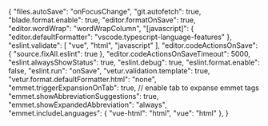 {
    "files.autoSave": "onFocusChange",
    "git.autofetch": true,
    "blade.format.enable": true,
    "editor.formatOnSave": true,
    "editor.wordWrap": "wordWrapColumn",
    "[javascript]": {
        "editor.defaultFormatter": "vscode.typescript-language-features"
    },
    "eslint.validate": [
        "vue",
        "html",
        "javascript"
    ],
    "editor.codeActionsOnSave": {
        "source.fixAll.eslint": true
    },
    "editor.codeActionsOnSaveTimeout": 5000,
    "eslint.alwaysShowStatus": true,
    "eslint.debug": true,
    "eslint.format.enable": false,
    "eslint.run": "onSave",
    "vetur.validation.template": true,
    "vetur.format.defaultFormatter.html": "none",
    "emmet.triggerExpansionOnTab": true, // enable tab to expanse emmet tags
    "emmet.showAbbreviationSuggestions": true,
    "emmet.showExpandedAbbreviation": "always",
    "emmet.includeLanguages": {
        "vue-html": "html",
        "vue": "html"
    },
}

